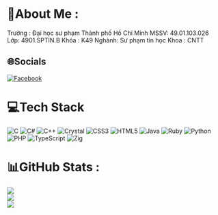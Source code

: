 # 💫About Me :
Trường : Đại học sư phạm Thành phố Hồ Chí Minh
MSSV: 49.01.103.026
Lớp: 4901.SPTIN.B
Khóa : K49
Nghành: Sư phạm tin học
Khoa : CNTT



## 🌐Socials
[![Facebook](https://img.shields.io/badge/Facebook-%231877F2.svg?logo=Facebook&logoColor=white)](https://facebook.com/https://www.facebook.com/profile.php?id=100072293223073&mibextid=ZbWKwL) 

# 💻Tech Stack
![C](https://img.shields.io/badge/c-%2300599C.svg?style=for-the-badge&logo=c&logoColor=white) ![C#](https://img.shields.io/badge/c%23-%23239120.svg?style=for-the-badge&logo=c-sharp&logoColor=white) ![C++](https://img.shields.io/badge/c++-%2300599C.svg?style=for-the-badge&logo=c%2B%2B&logoColor=white) ![Crystal](https://img.shields.io/badge/crystal-%23000000.svg?style=for-the-badge&logo=crystal&logoColor=white) ![CSS3](https://img.shields.io/badge/css3-%231572B6.svg?style=for-the-badge&logo=css3&logoColor=white) ![HTML5](https://img.shields.io/badge/html5-%23E34F26.svg?style=for-the-badge&logo=html5&logoColor=white) ![Java](https://img.shields.io/badge/java-%23ED8B00.svg?style=for-the-badge&logo=java&logoColor=white) ![Ruby](https://img.shields.io/badge/ruby-%23CC342D.svg?style=for-the-badge&logo=ruby&logoColor=white) ![Python](https://img.shields.io/badge/python-3670A0?style=for-the-badge&logo=python&logoColor=ffdd54) ![PHP](https://img.shields.io/badge/php-%23777BB4.svg?style=for-the-badge&logo=php&logoColor=white) ![TypeScript](https://img.shields.io/badge/typescript-%23007ACC.svg?style=for-the-badge&logo=typescript&logoColor=white) ![Zig](https://img.shields.io/badge/Zig-%23F7A41D.svg?style=for-the-badge&logo=zig&logoColor=white)
# 📊GitHub Stats :
![](https://github-readme-stats.vercel.app/api?username=Hau4869&theme=radical&hide_border=false&include_all_commits=false&count_private=false)<br/>
![](https://github-readme-streak-stats.herokuapp.com/?user=Hau4869&theme=radical&hide_border=false)<br/>
![](https://github-readme-stats.vercel.app/api/top-langs/?username=Hau4869&theme=radical&hide_border=false&include_all_commits=false&count_private=false&layout=compact)

